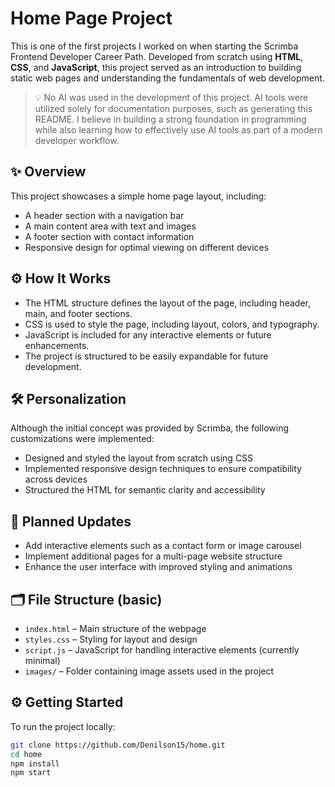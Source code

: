 # Home Page Project

This is one of the first projects I worked on when starting the Scrimba Frontend Developer Career Path. Developed from scratch using **HTML**, **CSS**, and **JavaScript**, this project served as an introduction to building static web pages and understanding the fundamentals of web development.

> 💡 No AI was used in the development of this project. AI tools were utilized solely for documentation purposes, such as generating this README. I believe in building a strong foundation in programming while also learning how to effectively use AI tools as part of a modern developer workflow.

## ✨ Overview

This project showcases a simple home page layout, including:

- A header section with a navigation bar
- A main content area with text and images
- A footer section with contact information
- Responsive design for optimal viewing on different devices

## ⚙️ How It Works

- The HTML structure defines the layout of the page, including header, main, and footer sections.
- CSS is used to style the page, including layout, colors, and typography.
- JavaScript is included for any interactive elements or future enhancements.
- The project is structured to be easily expandable for future development.

## 🛠️ Personalization

Although the initial concept was provided by Scrimba, the following customizations were implemented:

- Designed and styled the layout from scratch using CSS
- Implemented responsive design techniques to ensure compatibility across devices
- Structured the HTML for semantic clarity and accessibility

## 🚧 Planned Updates

- Add interactive elements such as a contact form or image carousel
- Implement additional pages for a multi-page website structure
- Enhance the user interface with improved styling and animations

## 🗂️ File Structure (basic)

- `index.html` – Main structure of the webpage
- `styles.css` – Styling for layout and design
- `script.js` – JavaScript for handling interactive elements (currently minimal)
- `images/` – Folder containing image assets used in the project

## ⚙️ Getting Started

To run the project locally:

```bash
git clone https://github.com/Denilson15/home.git
cd home
npm install
npm start
